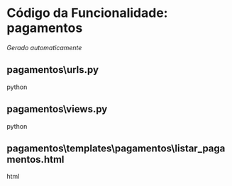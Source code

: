 # Código da Funcionalidade: pagamentos
*Gerado automaticamente*



## pagamentos\urls.py

python





## pagamentos\views.py

python





## pagamentos\templates\pagamentos\listar_pagamentos.html

html



